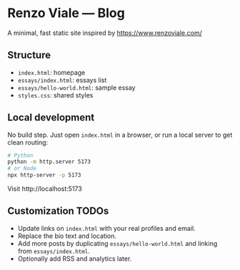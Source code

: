 # Renzo Viale — Blog

A minimal, fast static site inspired by https://www.renzoviale.com/

## Structure
- `index.html`: homepage
- `essays/index.html`: essays list
- `essays/hello-world.html`: sample essay
- `styles.css`: shared styles

## Local development
No build step. Just open `index.html` in a browser, or run a local server to get clean routing:

```bash
# Python
python -m http.server 5173
# or Node
npx http-server -p 5173
```
Visit http://localhost:5173

## Customization TODOs
- Update links on `index.html` with your real profiles and email.
- Replace the bio text and location.
- Add more posts by duplicating `essays/hello-world.html` and linking from `essays/index.html`.
- Optionally add RSS and analytics later.
